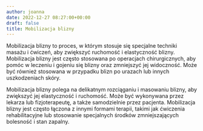 ```yaml
---
author: joanna
date: 2022-12-27 08:27:00+00:00
draft: false
title: Mobilizacja blizny
---
```


Mobilizacja blizny to proces, w którym stosuje się specjalne techniki masażu i ćwiczeń, aby zwiększyć ruchomość i elastyczność blizny. Mobilizacja blizny jest często stosowana po operacjach chirurgicznych, aby pomóc w leczeniu i gojeniu się blizny oraz zmniejszyć jej widoczność. Może być również stosowana w przypadku blizn po urazach lub innych uszkodzeniach skóry.

Mobilizacja blizny polega na delikatnym rozciąganiu i masowaniu blizny, aby zwiększyć jej elastyczność i ruchomość. Może być wykonywana przez lekarza lub fizjoterapeutę, a także samodzielnie przez pacjenta. Mobilizacja blizny jest często łączona z innymi formami terapii, takimi jak ćwiczenia rehabilitacyjne lub stosowanie specjalnych środków zmniejszających bolesność i stan zapalny.
